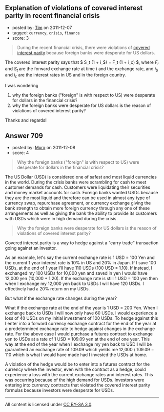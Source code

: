 ## Explanation of violations of covered interest parity in recent financial crisis

- posted by: [Tim](https://stackexchange.com/users/-1/204-tim) on 2011-12-07
- tagged: `currency`, `crisis`, `finance`
- score: 3

> During the recent financial crisis, there were violations of [covered interest
> parity][1] because foreign banks were desperate for US dollars.

The covered interest parity says that $    S_t (1 + i_\$) = F_t (1 + i_c) $, where
$F_t$ and $S_t$ are the forward exchange rate at time $t$ and the exchange rate, and $i_\$$ and $i_c$ are the interest rates in US and in the foreign country.

I was wondering 

 1. why the foreign banks ("foreign" is with respect to US) were
    desperate for dollars in the financial crisis?
 2. why the foreign banks were desperate for US dollars is the reason of
    violations of covered interest parity?

Thanks and regards!


  [1]: http://en.wikipedia.org/wiki/Interest_rate_parity


## Answer 709

- posted by: [Muro](https://stackexchange.com/users/-1/165-muro) on 2011-12-08
- score: 4

> Why the foreign banks ("foreign" is with respect to US) were desperate
> for dollars in the financial crisis?

The US Dollar (USD) is considered one of safest and most liquid currencies in the world.  During the crisis banks were scrambling for cash to meet customer demands for cash.  Customers were liquidating their securities and money market accounts for cash.  Foreign banks wanted USDs because they are the most liquid and therefore can be used in almost any type of currency swap, repurchase agreement, or currency exchange giving the bank strength to obtain more foreign currency through any one of these arrangements as well as giving the bank the ability to provide its customers with USDs which were in high demand during the crisis.

> Why the foreign banks were desperate for US dollars is the reason of
> violations of covered interest parity?

Covered interest parity is a way to hedge against a "carry trade" transaction going against an investor.  

As an example, let's say the current exchange rate is 1 USD = 100 Yen and the current 1 year interest rate is 10% in US and 20% in Japan.  If I save 100 USDs, at the end of 1 year I'll have 110 USDs (100 USD * 1.10).  If instead, I exchanged my 100 USDs for 10,000 yen and saved in yen I would have 12,000 yen (10,000 * 1.20).  If the exchange rate is still 1 USD = 100 yen then when I exchange my 12,000 yen back to USDs I will have 120 USDs.  I effectively had a 20% return on my USDs.  

But what if the exchange rate changes during the year?  

What if the exchange rate at the end of the year is 1 USD = 200 Yen.  When I exchange back to USDs I will now only have 60 USDs.  I would experience a loss of 40 USDs on my initial investment of 100 USDs.  To hedge against this I enter into a forward currency exchange contract for the end of the year at a predetermined exchange rate to hedge against changes in the exchange rate.  For the above case I would purchase a futures contract to exchange yen to USDs at a rate of 1 USD = 109.09 yen at the end of one year.  This way at the end of the year when I exchange my yen back to USD I will be guaranteed an exchange rate of 109.09 which yields me 12,000 / 109.09 = 110 which is what I would have made had I invested the USDs at home.

A violation of the hedge would be to enter into a futures contract for the currency where the investor, even with the contract as a hedge, could experience a loss with the current exchange rates and interest rates.  This was occurring because of the high demand for USDs.  Investors were entering into currency contracts that violated the covered interest parity formulas because investors were desperate for USDs.



---

All content is licensed under [CC BY-SA 3.0](https://creativecommons.org/licenses/by-sa/3.0/).
